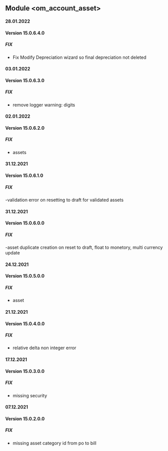 ## Module <om_account_asset>

#### 28.01.2022
#### Version 15.0.6.4.0
##### FIX
- Fix Modify Depreciation wizard so final depreciation not deleted

#### 03.01.2022
#### Version 15.0.6.3.0
##### FIX
- remove logger warning: digits

#### 02.01.2022
#### Version 15.0.6.2.0
##### FIX
- assets

#### 31.12.2021
#### Version 15.0.6.1.0
##### FIX
-validation error on resetting to draft for validated assets


#### 31.12.2021
#### Version 15.0.6.0.0
##### FIX
-asset duplicate creation on reset to draft, float to monetory,
 multi currency update


#### 24.12.2021
#### Version 15.0.5.0.0
##### FIX
- asset

#### 21.12.2021
#### Version 15.0.4.0.0
##### FIX
- relative delta non integer error

#### 17.12.2021
#### Version 15.0.3.0.0
##### FIX
- missing security

#### 07.12.2021
#### Version 15.0.2.0.0
##### FIX
- missing asset category id from po to bill


